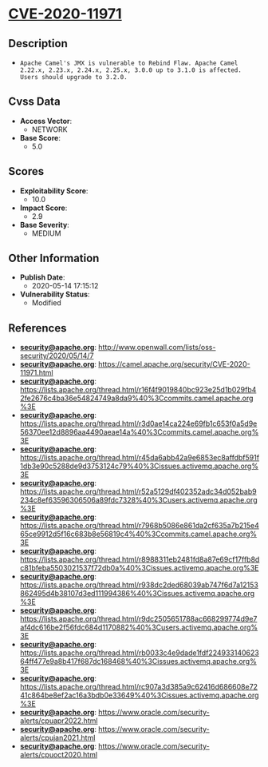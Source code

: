 
# [CVE-2020-11971](https://cve.mitre.org/cgi-bin/cvename.cgi?name=CVE-2020-11971)

## Description

- `Apache Camel's JMX is vulnerable to Rebind Flaw. Apache Camel 2.22.x, 2.23.x, 2.24.x, 2.25.x, 3.0.0 up to 3.1.0 is affected. Users should upgrade to 3.2.0.`

## Cvss Data

- **Access Vector**:
  - NETWORK
- **Base Score**:
  - 5.0

## Scores

- **Exploitability Score**:
  - 10.0
- **Impact Score**:
  - 2.9
- **Base Severity**:
  - MEDIUM

## Other Information

- **Publish Date**:
  - 2020-05-14 17:15:12
- **Vulnerability Status**:
  - Modified

## References

- **security@apache.org**: http://www.openwall.com/lists/oss-security/2020/05/14/7
- **security@apache.org**: https://camel.apache.org/security/CVE-2020-11971.html
- **security@apache.org**: https://lists.apache.org/thread.html/r16f4f9019840bc923e25d1b029fb42fe2676c4ba36e54824749a8da9%40%3Ccommits.camel.apache.org%3E
- **security@apache.org**: https://lists.apache.org/thread.html/r3d0ae14ca224e69fb1c653f0a5d9e56370ee12d8896aa4490aeae14a%40%3Ccommits.camel.apache.org%3E
- **security@apache.org**: https://lists.apache.org/thread.html/r45da6abb42a9e6853ec8affdbf591f1db3e90c5288de9d3753124c79%40%3Cissues.activemq.apache.org%3E
- **security@apache.org**: https://lists.apache.org/thread.html/r52a5129df402352adc34d052bab9234c8ef63596306506a89fdc7328%40%3Cusers.activemq.apache.org%3E
- **security@apache.org**: https://lists.apache.org/thread.html/r7968b5086e861da2cf635a7b215e465ce9912d5f16c683b8e56819c4%40%3Ccommits.camel.apache.org%3E
- **security@apache.org**: https://lists.apache.org/thread.html/r8988311eb2481fd8a87e69cf17ffb8dc81bfeba5503021537f72db0a%40%3Cissues.activemq.apache.org%3E
- **security@apache.org**: https://lists.apache.org/thread.html/r938dc2ded68039ab747f6d7a12153862495d4b38107d3ed111994386%40%3Cissues.activemq.apache.org%3E
- **security@apache.org**: https://lists.apache.org/thread.html/r9dc2505651788ac668299774d9e7af4dc616be2f56fdc684d1170882%40%3Cusers.activemq.apache.org%3E
- **security@apache.org**: https://lists.apache.org/thread.html/rb0033c4e9dade1fdf22493314062364ff477e9a8b417f687dc168468%40%3Cissues.activemq.apache.org%3E
- **security@apache.org**: https://lists.apache.org/thread.html/rc907a3d385a9c62416d686608e7241c864be8ef2ac16a3bdb0e33649%40%3Cissues.activemq.apache.org%3E
- **security@apache.org**: https://www.oracle.com/security-alerts/cpuapr2022.html
- **security@apache.org**: https://www.oracle.com/security-alerts/cpujan2021.html
- **security@apache.org**: https://www.oracle.com/security-alerts/cpuoct2020.html
